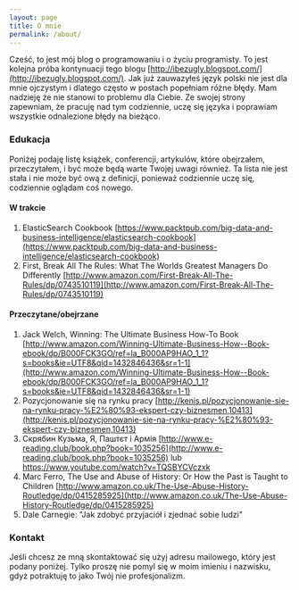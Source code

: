```yaml
---
layout: page
title: O mnie
permalink: /about/
---
```


Cześć, to jest mój blog o programowaniu i o życiu programisty. To jest kolejna próba kontynuacji tego blogu [http://ibezugly.blogspot.com/](http://ibezugly.blogspot.com/).
Jak już zauwazyłeś język polski nie jest dla mnie ojczystym i dlatego często w postach popełniam różne błędy. Mam nadzieję że nie stanowi to problemu dla Ciebie. Ze swojej strony zapewniam, że pracuję nad tym codziennie, uczę się języka i poprawiam wszystkie odnalezione błędy na bieżąco.

### Edukacja
Poniżej podaję listę książek, conferencji, artykulów, które obejrzałem, przeczytałem, i być może będą warte Twojej uwagi również. Ta lista nie jest stała i nie może być ową z definicji, ponieważ codziennie uczę się, codziennie oglądam coś nowego.

#### W trakcie
1. ElasticSearch Cookbook [https://www.packtpub.com/big-data-and-business-intelligence/elasticsearch-cookbook](https://www.packtpub.com/big-data-and-business-intelligence/elasticsearch-cookbook)
2. First, Break All The Rules: What The Worlds Greatest Managers Do Differently [http://www.amazon.com/First-Break-All-The-Rules/dp/0743510119](http://www.amazon.com/First-Break-All-The-Rules/dp/0743510119)

#### Przeczytane/obejrzane
1. Jack Welch, Winning: The Ultimate Business How-To Book [http://www.amazon.com/Winning-Ultimate-Business-How--Book-ebook/dp/B000FCK3GO/ref=la_B000AP9HAO_1_1?s=books&ie=UTF8&qid=1432846436&sr=1-1](http://www.amazon.com/Winning-Ultimate-Business-How--Book-ebook/dp/B000FCK3GO/ref=la_B000AP9HAO_1_1?s=books&ie=UTF8&qid=1432846436&sr=1-1)
2. Pozycjonowanie się na rynku pracy  [http://kenis.pl/pozycjonowanie-sie-na-rynku-pracy-%E2%80%93-ekspert-czy-biznesmen,10413](http://kenis.pl/pozycjonowanie-sie-na-rynku-pracy-%E2%80%93-ekspert-czy-biznesmen,10413)
3. Скрябин Кузьма, Я, Паштєт і Армія [http://www.e-reading.club/book.php?book=1035256](http://www.e-reading.club/book.php?book=1035256) lub https://www.youtube.com/watch?v=TQSBYCVczxk
4. Marc Ferro, The Use and Abuse of History: Or How the Past is Taught to Children [http://www.amazon.co.uk/The-Use-Abuse-History-Routledge/dp/0415285925](http://www.amazon.co.uk/The-Use-Abuse-History-Routledge/dp/0415285925)
5. Dale Carnegie: "Jak zdobyć przyjaciół i zjednać sobie ludzi"
### Kontakt

Jeśli chcesz ze mną skontaktować się użyj adresu mailowego, który jest podany poniżej. Tylko proszę nie pomyl się w moim imieniu i nazwisku, gdyż potraktuję to jako Twój nie profesjonalizm.
